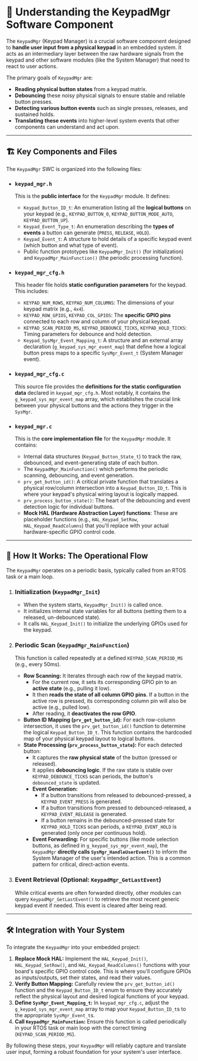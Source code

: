 # 📖 Understanding the KeypadMgr Software Component

The `KeypadMgr` (Keypad Manager) is a crucial software component designed to **handle user input from a physical keypad** in an embedded system. It acts as an intermediary layer between the raw hardware signals from the keypad and other software modules (like the System Manager) that need to react to user actions.

The primary goals of `KeypadMgr` are:
* **Reading physical button states** from a keypad matrix.
* **Debouncing** these noisy physical signals to ensure stable and reliable button presses.
* **Detecting various button events** such as single presses, releases, and sustained holds.
* **Translating these events** into higher-level system events that other components can understand and act upon.

---

## 🏗️ Key Components and Files

The `KeypadMgr` SWC is organized into the following files:

* ### `keypad_mgr.h`
    This is the **public interface** for the `KeypadMgr` module. It defines:
    * `Keypad_Button_ID_t`: An enumeration listing all the **logical buttons** on your keypad (e.g., `KEYPAD_BUTTON_0`, `KEYPAD_BUTTON_MODE_AUTO`, `KEYPAD_BUTTON_UP`).
    * `Keypad_Event_Type_t`: An enumeration describing the **types of events** a button can generate (`PRESS`, `RELEASE`, `HOLD`).
    * `Keypad_Event_t`: A structure to hold details of a specific keypad event (which button and what type of event).
    * Public function prototypes like `KeypadMgr_Init()` (for initialization) and `KeypadMgr_MainFunction()` (the periodic processing function).

* ### `keypad_mgr_cfg.h`
    This header file holds **static configuration parameters** for the keypad. This includes:
    * `KEYPAD_NUM_ROWS`, `KEYPAD_NUM_COLUMNS`: The dimensions of your keypad matrix (e.g., `4x4`).
    * `KEYPAD_ROW_GPIOS`, `KEYPAD_COL_GPIOS`: The **specific GPIO pins** connected to each row and column of your physical keypad.
    * `KEYPAD_SCAN_PERIOD_MS`, `KEYPAD_DEBOUNCE_TICKS`, `KEYPAD_HOLD_TICKS`: Timing parameters for debounce and hold detection.
    * `Keypad_SysMgr_Event_Mapping_t`: A structure and an external array declaration (`g_keypad_sys_mgr_event_map`) that define how a logical button press maps to a specific `SysMgr_Event_t` (System Manager event).

* ### `keypad_mgr_cfg.c`
    This source file provides the **definitions for the static configuration data** declared in `keypad_mgr_cfg.h`. Most notably, it contains the `g_keypad_sys_mgr_event_map` array, which establishes the crucial link between your physical buttons and the actions they trigger in the `SysMgr`.

* ### `keypad_mgr.c`
    This is the **core implementation file** for the `KeypadMgr` module. It contains:
    * Internal data structures (`Keypad_Button_State_t`) to track the raw, debounced, and event-generating state of each button.
    * The `KeypadMgr_MainFunction()` which performs the periodic scanning, debouncing, and event generation.
    * `prv_get_button_id()`: A critical private function that translates a physical row/column intersection into a `Keypad_Button_ID_t`. This is where your keypad's physical wiring layout is logically mapped.
    * `prv_process_button_state()`: The heart of the debouncing and event detection logic for individual buttons.
    * **Mock HAL (Hardware Abstraction Layer) functions**: These are placeholder functions (e.g., `HAL_Keypad_SetRow`, `HAL_Keypad_ReadColumns`) that you'll replace with your actual hardware-specific GPIO control code.

---

## 🚀 How It Works: The Operational Flow

The `KeypadMgr` operates on a periodic basis, typically called from an RTOS task or a main loop.

1.  ### **Initialization (`KeypadMgr_Init`)**
    * When the system starts, `KeypadMgr_Init()` is called once.
    * It initializes internal state variables for all buttons (setting them to a released, un-debounced state).
    * It calls `HAL_Keypad_Init()` to initialize the underlying GPIOs used for the keypad.

2.  ### **Periodic Scan (`KeypadMgr_MainFunction`)**
    This function is called repeatedly at a defined `KEYPAD_SCAN_PERIOD_MS` (e.g., every 50ms).
    * **Row Scanning:** It iterates through each row of the keypad matrix.
        * For the current row, it sets its corresponding GPIO pin to an **active state** (e.g., pulling it low).
        * It then **reads the state of all column GPIO pins**. If a button in the active row is pressed, its corresponding column pin will also be active (e.g., pulled low).
        * After reading, it **deactivates the row GPIO**.
    * **Button ID Mapping (`prv_get_button_id`):** For each row-column intersection, it uses the `prv_get_button_id()` function to determine the logical `Keypad_Button_ID_t`. This function contains the hardcoded map of your physical keypad layout to logical buttons.
    * **State Processing (`prv_process_button_state`):** For each detected button:
        * It captures the **raw physical state** of the button (pressed or released).
        * It applies **debouncing logic**. If the raw state is stable over `KEYPAD_DEBOUNCE_TICKS` scan periods, the button's `debounced_state` is updated.
        * **Event Generation:**
            * If a button transitions from released to debounced-pressed, a `KEYPAD_EVENT_PRESS` is generated.
            * If a button transitions from pressed to debounced-released, a `KEYPAD_EVENT_RELEASE` is generated.
            * If a button remains in the debounced-pressed state for `KEYPAD_HOLD_TICKS` scan periods, a `KEYPAD_EVENT_HOLD` is generated (only once per continuous hold).
        * **Event Forwarding:** For specific buttons (like mode selection buttons, as defined in `g_keypad_sys_mgr_event_map`), the `KeypadMgr` **directly calls `SysMgr_HandleUserEvent()`** to inform the System Manager of the user's intended action. This is a common pattern for critical, direct-action events.

3.  ### **Event Retrieval (Optional: `KeypadMgr_GetLastEvent`)**
    While critical events are often forwarded directly, other modules can query `KeypadMgr_GetLastEvent()` to retrieve the most recent generic keypad event if needed. This event is cleared after being read.

---

## 🛠️ Integration with Your System

To integrate the `KeypadMgr` into your embedded project:

1.  **Replace Mock HAL:** Implement the `HAL_Keypad_Init()`, `HAL_Keypad_SetRow()`, and `HAL_Keypad_ReadColumns()` functions with your board's specific GPIO control code. This is where you'll configure GPIOs as inputs/outputs, set their states, and read their values.
2.  **Verify Button Mapping:** Carefully review the `prv_get_button_id()` function and the `Keypad_Button_ID_t` enum to ensure they accurately reflect the physical layout and desired logical functions of your keypad.
3.  **Define `SysMgr_Event_Mapping_t`:** In `keypad_mgr_cfg.c`, adjust the `g_keypad_sys_mgr_event_map` array to map your `Keypad_Button_ID_t`s to the appropriate `SysMgr_Event_t`s.
4.  **Call `KeypadMgr_MainFunction`:** Ensure this function is called periodically in your RTOS task or main loop with the correct timing (`KEYPAD_SCAN_PERIOD_MS`).

By following these steps, your `KeypadMgr` will reliably capture and translate user input, forming a robust foundation for your system's user interface.